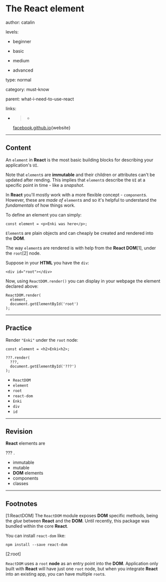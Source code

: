 # The **React** element
author: catalin

levels:

  - beginner

  - basic

  - medium

  - advanced

type: normal

category: must-know

parent: what-i-need-to-use-react

links:

  - >-
    [facebook.github.io](https://facebook.github.io/react/docs/rendering-elements.html){website}


---
## Content

An `element` in **React** is the most basic building blocks for describing your application's `UI`.

Note that `element`s are **immutable** and their children or attributes can't be updated after rending. This implies that `element`s describe the `UI` at a specific point in time - like a *snapshot*.

In **React** you'll mostly work with a more flexible concept - `component`s. However, these are *made of* `element`s and so it's helpful to understand the *fundamentals* of how things work.

To define an element you can simply:
```
const element = <p>Enki was here</p>;
```

`Element`s are plain objects and can cheaply be created and rendered into the **DOM**.

The way `element`s are rendered is with help from the **React DOM**[1], under the `root`[2] node.

Suppose in your **HTML** you have the `div`:
```
<div id="root"></div>
```

Now, using `ReactDOM.render()` you can display in your webpage the element declared above:
```
ReactDOM.render(
  element,
  document.getElementById('root')
);
```

---
## Practice

Render `"Enki"` under the `root` node:
```
const element = <h2>Enki<h2>;

???.render(
  ???,
  document.getElementById('???')
);
```

* `ReactDOM`
* `element`
* `root`
* `react-dom`
* `Enki`
* `div`
* `id`

---
## Revision


**React** elements are

??? .

* immutable
* mutable
* **DOM** elements
* components
* classes


---
## Footnotes

[1:ReactDOM]
The `ReactDOM` module exposes **DOM** specific methods, being the *glue* between **React** and the **DOM**. Until recently, this package was bundled within the core **React**.

You can install `react-dom` like:
```
npm install --save react-dom
```

[2:root]

`ReactDOM` uses a `root` **node** as an entry point into the **DOM**.
Application only built with **React** will have just one `root` node, but when you integrate **React** into an existing app, you can have multiple `root`s.
